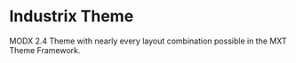 # Industrix Theme

MODX 2.4 Theme with nearly every layout combination possible in the MXT Theme Framework.
